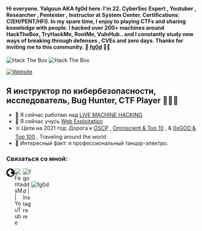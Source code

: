 #### Hi everyone. Yalguun AKA fg0d here. I'm 22. CyberSec Expert , Youtuber , Researcher , Pentester , Instructor at System Center. Certifications: C(EH/PENT/HFI). In my spare time, I enjoy to playing CTFs and sharing knowledge with people. I hacked over 200+ machines around HackTheBox, TryHackMe, RootMe, VulnHub.. and I constantly study new ways of breaking through defenses , CVEs and zero days. Thanks for inviting me to this community. :wave: [fg0d][website] 🏴‍☠️

<img src="http://www.hackthebox.eu/badge/image/126217" alt="Hack The Box"> <img src="https://www.hackthebox.eu/badge/team/image/3915" alt="Hack The Box">

[![Website](https://img.shields.io/website?label=fg0d.github.io&style=for-the-badge&url=https%3A%2F%2Fcodestackr.com)](https://fg0d.github.io/)

## Я инструктор по кибербезопасности, исследователь, Bug Hunter, CTF Player 🕵🏻‍♂️

- 🤖 Я сейчас работаю над [LIVE MACHINE HACKING][hackthebox]
- 👾 Я сейчас учусь [Web Exploitation][web]
- ☠️ Цели на 2021 год: Дорога к [OSCP][oscp] , [Omniscient & Top 10][hackthebox] , & [0xGOD & Top 100][tryhackme] , Traveling around the world
- 👻 Интересный факт: я профессиональный танцор-электро.

### Связаться со мной:

[<img align="left" alt="" width="22px" src="https://raw.githubusercontent.com/iconic/open-iconic/master/svg/globe.svg" />][website]
[<img align="left" alt="FantasM | YouTube" width="22px" src="https://cdn.jsdelivr.net/npm/simple-icons@v3/icons/youtube.svg" />][youtube]
[<img align="left" alt="fgoddd | Instagram" width="22px" src="https://cdn.jsdelivr.net/npm/simple-icons@v3/icons/instagram.svg" />][instagram]

<br />
<br />

  <img align="left" alt="fg0d" src="https://github-readme-stats.fg0d.vercel.app/api?username=fg0d&show_icons=true&hide_border=true&theme=radical" />

[hackthebox]: https://www.hackthebox.eu/home/users/profile/126217
[website]: https://fg0d.github.io/
[youtube]: https://youtube.com/fantasm
[instagram]: https://instagram.com/fgoddd
[webdevplaylist]: https://www.youtube.com/playlist?list=PLkwxH9e_vrAJ0WbEsFA9W3I1W-g_BTsbt
[jsplaylist]: https://www.youtube.com/playlist?list=PLkwxH9e_vrALRJKu7wfXby3MKeflhTu6B
[cssplaylist]: https://www.youtube.com/playlist?list=PLkwxH9e_vrALSdvZuEh6gqQdmDoDIoqz4
[reactplaylist]: https://www.youtube.com/playlist?list=PLkwxH9e_vrAK4TdffpxKY3QGyHCpxFcQ0
[oscp]: https://www.offensive-security.com/pwk-oscp/
[oswe]: https://www.offensive-security.com/awae-oswe/
[web]: https://www.youtube.com/watch?v=Ll31QMh3kBM&list=PLWOqJmFMmcPlruwKWnmVxe3V5MePgadYI
[tryhackme]: https://tryhackme.com/p/fg0d
[github-large]: https://tryhackme-badges.s3.amazonaws.com/fg0d.png
